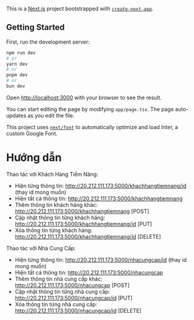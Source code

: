 This is a [Next.js](https://nextjs.org/) project bootstrapped with [`create-next-app`](https://github.com/vercel/next.js/tree/canary/packages/create-next-app).

## Getting Started

First, run the development server:

```bash
npm run dev
# or
yarn dev
# or
pnpm dev
# or
bun dev
```

Open [http://localhost:3000](http://localhost:3000) with your browser to see the result.

You can start editing the page by modifying `app/page.tsx`. The page auto-updates as you edit the file.

This project uses [`next/font`](https://nextjs.org/docs/basic-features/font-optimization) to automatically optimize and load Inter, a custom Google Font.

# Hướng dẫn

Thao tác với Khách Hàng Tiềm Năng:
- Hiện từng thông tin: http://20.212.111.173:5000/khachhangtiemnang/id (thay id mong muốn)
- Hiện tất cả thông tin: http://20.212.111.173:5000/khachhangtiemnang
- Thêm thông tin khách hàng khác: http://20.212.111.173:5000/khachhangtiemnang [POST]
- Cập nhật thông tin từng khách hàng: http://20.212.111.173:5000/khachhangtiemnang/id [PUT]
- Xóa thông tin từng khách hàng: http://20.212.111.173:5000/khachhangtiemnang/id [DELETE]

Thao tác với Nhà Cung Cấp:
- Hiện từng thông tin: http://20.212.111.173:5000/nhacungcap/id (thay id mong muốn)
- Hiện tất cả thông tin: http://20.212.111.173:5000/nhacungcap
- Thêm thông tin nhà cung cấp khác: http://20.212.111.173:5000/nhacungcap [POST]
- Cập nhật thông tin từng nhà cung cấp: http://20.212.111.173:5000/nhacungcap/id [PUT]
- Xóa thông tin từng nhà cung cấp: http://20.212.111.173:5000/nhacungcap/id [DELETE]